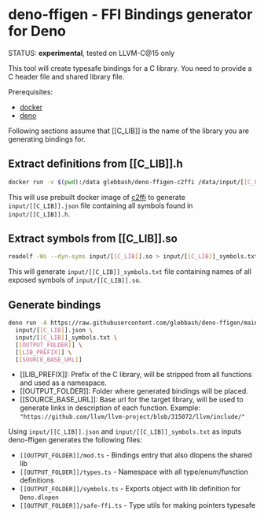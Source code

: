 # deno-ffigen - FFI Bindings generator for Deno

STATUS: **experimental**, tested on LLVM-C@15 only

This tool will create typesafe bindings for a C library. You need to provide a C
header file and shared library file.

Prerequisites:

- [docker](https://www.docker.com/)
- [deno](https://deno.land/)

Following sections assume that [[C_LIB]] is the name of the library you are
generating bindings for.

## Extract definitions from [[C_LIB]].h

```sh
docker run -v $(pwd):/data glebbash/deno-ffigen-c2ffi /data/input/[[C_LIB]].h > input/[[C_LIB]].json
```

This will use prebuilt docker image of [c2ffi](https://github.com/rpav/c2ffi) to
generate `input/[[C_LIB]].json` file containing all symbols found in
`input/[[C_LIB]].h`.

## Extract symbols from [[C_LIB]].so

```sh
readelf -Ws --dyn-syms input/[[C_LIB]].so > input/[[C_LIB]]_symbols.txt
```

This will generate `input/[[C_LIB]]_symbols.txt` file containing names of all
exposed symbols of `input/[[C_LIB]].so`.

## Generate bindings

```sh
deno run -A https://raw.githubusercontent.com/glebbash/deno-ffigen/main/mod.ts \
  input/[[C_LIB]].json \
  input/[[C_LIB]]_symbols.txt \
  [[OUTPUT_FOLDER]] \
  [[LIB_PREFIX]] \
  [[SOURCE_BASE_URL]]
```

- [[LIB_PREFIX]]: Prefix of the C library, will be stripped from all functions
  and used as a namespace.
- [[OUTPUT_FOLDER]]: Folder where generated bindings will be placed.
- [[SOURCE_BASE_URL]]: Base url for the target library, will be used to generate
  links in description of each function. Example:
  `"https://github.com/llvm/llvm-project/blob/315072/llvm/include/"`

Using `input/[[C_LIB]].json` and `input/[[C_LIB]]_symbols.txt` as inputs
deno-ffigen generates the following files:

- `[[OUTPUT_FOLDER]]/mod.ts` - Bindings entry that also dlopens the shared lib
- `[[OUTPUT_FOLDER]]/types.ts` - Namespace with all type/enum/function
  definitions
- `[[OUTPUT_FOLDER]]/symbols.ts` - Exports object with lib definition for
  `Deno.dlopen`
- `[[OUTPUT_FOLDER]]/safe-ffi.ts` - Type utils for making pointers typesafe
